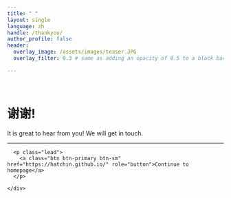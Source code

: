 ```yaml
---
title: " "
layout: single
language: zh
handle: /thankyou/
author_profile: false
header:
  overlay_image: /assets/images/teaser.JPG
  overlay_filter: 0.3 # same as adding an opacity of 0.5 to a black background

---
```

<html>
<br>
  <p align="center">
    <h1>谢谢!</h1>
    <div class="jumbotron text-xs-center">
      <p class="lead">It is great to hear from you! We will get in touch.</p>
      <hr>


      <p class="lead">
        <a class="btn btn-primary btn-sm" href="https://hatchin.github.io/" role="button">Continue to homepage</a>
      </p>
    
    </div>
  </p>

</html>

